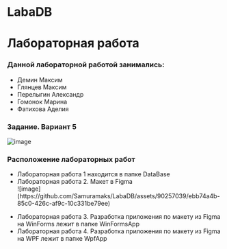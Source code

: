 # LabaDB

<h1>Лабораторная работа</h1>

<h3>Данной лабораторной работой занимались: </h3>

<ul>
 <li>Демин Максим</li>
 <li>Глянцев Максим</li>
 <li>Перелыгин Александр</li>
 <li>Гомонок Марина</li>
 <li>Фатихова Аделия</li>
</ul>

<h3>Задание. Вариант 5</h3>

![image](https://github.com/Samuramaks/LabaDB/assets/90257039/22779bb5-1185-485a-82a7-594e5716817d)

<h3>Расположение лабораторных работ</h3>

<ul>
 <li>Лабораторная работа 1 находится в папке DataBase</li>
 <li>Лабораторная работа 2. Макет в Figma</li>
  ![image](https://github.com/Samuramaks/LabaDB/assets/90257039/ebb74a4b-85c0-426c-af9c-10c331be79ee)
 </ul>
 <ul>
 <li>Лабораторная работа 3. Разработка приложения по макету из Figma на WinForms лежит в папке WinFormsApp</li>
 <li>Лабораторная работа 4. Разработка приложения по макету из Figma на WPF лежит в папке WpfApp</li>
</ul>

